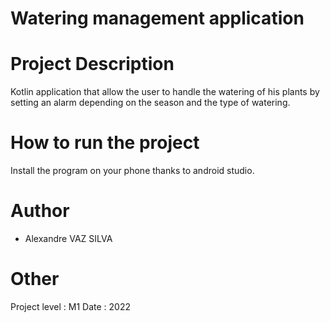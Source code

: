 # Watering management application

# Project Description

Kotlin application that allow the user to handle the watering of his plants by setting an alarm depending on the season and the type of watering.

# How to run the project 

Install the program on your phone thanks to android studio.

# Author 

- Alexandre VAZ SILVA

# Other 

Project level : M1
Date : 2022